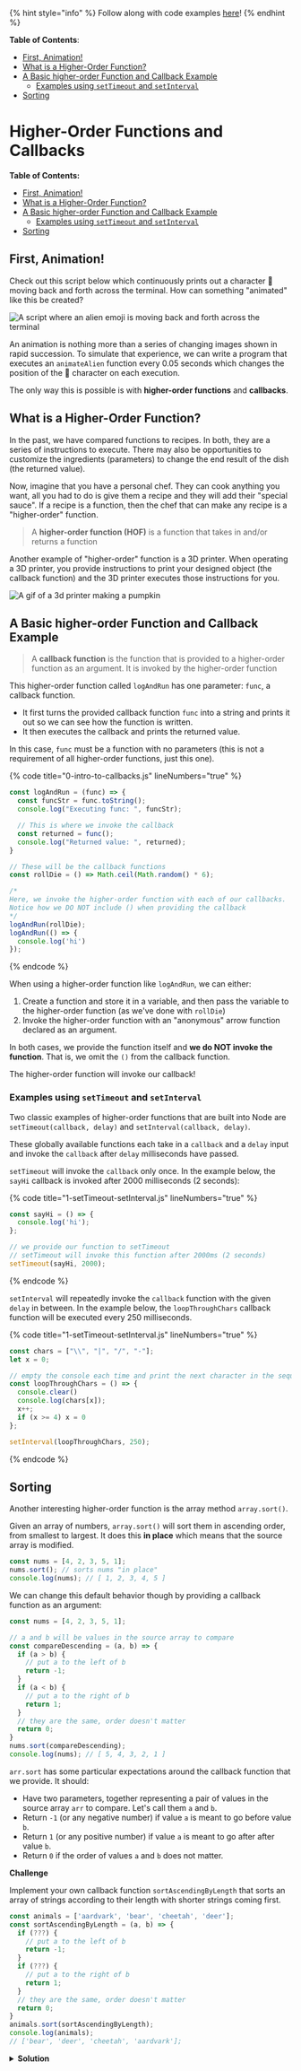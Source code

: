 {% hint style="info" %}
Follow along with code examples [here](https://github.com/The-Marcy-Lab-School/1-2-0-hof-callbacks)!
{% endhint %}

**Table of Contents**:

- [First, Animation!](#first-animation)
- [What is a Higher-Order Function?](#what-is-a-higher-order-function)
- [A Basic higher-order Function and Callback Example](#a-basic-higher-order-function-and-callback-example)
  - [Examples using `setTimeout` and `setInterval`](#examples-using-settimeout-and-setinterval)
- [Sorting](#sorting)

# Higher-Order Functions and Callbacks

**Table of Contents:**
- [First, Animation!](#first-animation)
- [What is a Higher-Order Function?](#what-is-a-higher-order-function)
- [A Basic higher-order Function and Callback Example](#a-basic-higher-order-function-and-callback-example)
  - [Examples using `setTimeout` and `setInterval`](#examples-using-settimeout-and-setinterval)
- [Sorting](#sorting)

## First, Animation!

Check out this script below which continuously prints out a character 👾 moving back and forth across the terminal. How can something "animated" like this be created?

![A script where an alien emoji is moving back and forth across the terminal](img/8-alien-bouncing.gif)

An animation is nothing more than a series of changing images shown in rapid succession. To simulate that experience, we can write a program that executes an `animateAlien` function every 0.05 seconds which changes the position of the 👾 character on each execution.

The only way this is possible is with **higher-order functions** and **callbacks**.

## What is a Higher-Order Function?

In the past, we have compared functions to recipes. In both, they are a series of instructions to execute. There may also be opportunities to customize the ingredients (parameters) to change the end result of the dish (the returned value).

Now, imagine that you have a personal chef. They can cook anything you want, all you had to do is give them a recipe and they will add their "special sauce". If a recipe is a function, then the chef that can make any recipe is a "higher-order" function.

> A **higher-order function (HOF)** is a function that takes in and/or returns a function

Another example of "higher-order" function is a 3D printer. When operating a 3D printer, you provide instructions to print your designed object (the callback function) and the 3D printer executes those instructions for you.

![A gif of a 3d printer making a pumpkin](img/8-3d-printer.webp) 

## A Basic higher-order Function and Callback Example

> A **callback function** is the function that is provided to a higher-order function as an argument. It is invoked by the higher-order function

This higher-order function called `logAndRun` has one parameter: `func`, a callback function.
* It first turns the provided callback function `func` into a string and prints it out so we can see how the function is written.
* It then executes the callback and prints the returned value.

In this case, `func` must be a function with no parameters (this is not a requirement of all higher-order functions, just this one).

{% code title="0-intro-to-callbacks.js" lineNumbers="true" %}
```javascript
const logAndRun = (func) => {
  const funcStr = func.toString();
  console.log("Executing func: ", funcStr);

  // This is where we invoke the callback
  const returned = func();
  console.log("Returned value: ", returned);
}

// These will be the callback functions
const rollDie = () => Math.ceil(Math.random() * 6);

/* 
Here, we invoke the higher-order function with each of our callbacks.
Notice how we DO NOT include () when providing the callback
*/
logAndRun(rollDie);
logAndRun(() => {
  console.log('hi')
});
```
{% endcode %}

When using a higher-order function like `logAndRun`, we can either:
1. Create a function and store it in a variable, and then pass the variable to the higher-order function (as we've done with `rollDie`)
2. Invoke the higher-order function with an "anonymous" arrow function declared as an argument.

In both cases, we provide the function itself and **we do NOT invoke the function**. That is, we omit the `()` from the callback function. 

The higher-order function will invoke our callback!

### Examples using `setTimeout` and `setInterval`

Two classic examples of higher-order functions that are built into Node are `setTimeout(callback, delay)` and `setInterval(callback, delay)`. 

These globally available functions each take in a `callback` and a `delay` input and invoke the `callback` after `delay` milliseconds have passed.

`setTimeout` will invoke the `callback` only once. In the example below, the `sayHi` callback is invoked after 2000 milliseconds (2 seconds):

{% code title="1-setTimeout-setInterval.js" lineNumbers="true" %}
```javascript
const sayHi = () => {
  console.log('hi');
};

// we provide our function to setTimeout
// setTimeout will invoke this function after 2000ms (2 seconds)
setTimeout(sayHi, 2000);
```
{% endcode %}

`setInterval` will repeatedly invoke the `callback` function with the given `delay` in between. In the example below, the `loopThroughChars` callback function will be executed every 250 milliseconds.

{% code title="1-setTimeout-setInterval.js" lineNumbers="true" %}
```javascript
const chars = ["\\", "|", "/", "-"];
let x = 0;

// empty the console each time and print the next character in the sequence
const loopThroughChars = () => {
  console.clear()
  console.log(chars[x]);
  x++;
  if (x >= 4) x = 0
};

setInterval(loopThroughChars, 250);
```
{% endcode %}

## Sorting

Another interesting higher-order function is the array method `array.sort()`.

Given an array of numbers, `array.sort()` will sort them in ascending order, from smallest to largest. It does this **in place** which means that the source array is modified.

```js
const nums = [4, 2, 3, 5, 1];
nums.sort(); // sorts nums "in place"
console.log(nums); // [ 1, 2, 3, 4, 5 ]
```

We can change this default behavior though by providing a callback function as an argument:

```js
const nums = [4, 2, 3, 5, 1];

// a and b will be values in the source array to compare
const compareDescending = (a, b) => {
  if (a > b) {
    // put a to the left of b
    return -1;
  }
  if (a < b) {
    // put a to the right of b
    return 1;
  }
  // they are the same, order doesn't matter
  return 0;
}
nums.sort(compareDescending);
console.log(nums); // [ 5, 4, 3, 2, 1 ]
```

`arr.sort` has some particular expectations around the callback function that we provide. It should:
* Have two parameters, together representing a pair of values in the source array `arr` to compare. Let's call them `a` and `b`.
* Return `-1` (or any negative number) if value `a` is meant to go before value `b`.
* Return `1` (or any positive number) if value `a` is meant to go after after value `b`.
* Return `0` if the order of values `a` and `b` does not matter.

**Challenge**

Implement your own callback function `sortAscendingByLength` that sorts an array of strings according to their length with shorter strings coming first.

```js
const animals = ['aardvark', 'bear', 'cheetah', 'deer'];
const sortAscendingByLength = (a, b) => {
  if (???) {
    // put a to the left of b
    return -1;
  }
  if (???) {
    // put a to the right of b
    return 1;
  }
  // they are the same, order doesn't matter
  return 0;
}
animals.sort(sortAscendingByLength);
console.log(animals);
// ['bear', 'deer', 'cheetah', 'aardvark'];
```

**<details><summary>Solution</summary>**

```js
const sortAscendingByLength = (a, b) => {
  if (a.length < b.length) {
    // put a to the left of b
    return -1;
  }
  if (a.length > b.length) {
    // put a to the right of b
    return 1;
  }
  // they are the same, order doesn't matter
  return 0;
}
```

</details>